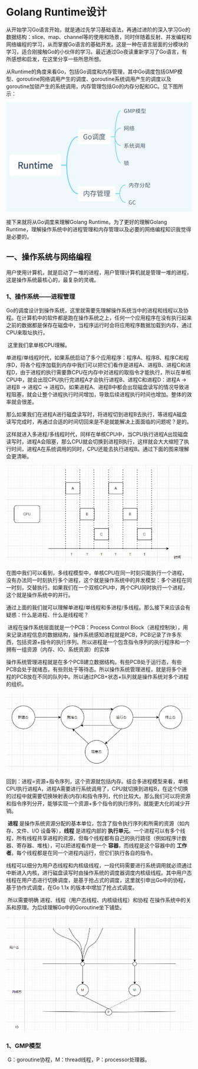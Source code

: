 # Golang Runtime设计

​	从开始学习Go语言开始，就是通过先学习基础语法，再通过进阶的深入学习Go的数据结构：slice、map、channel等的使用和场景，同时伴随着反射、并发编程和网络编程的学习，从而掌握Go语言的基础开发。这是一种在语言层面的分模块的学习，适合刚接触Go的小伙伴的学习。最近通过Go夜读重新学习了Go语言，有所感想和启发，在这里分享一些所思所想。

​	从Runtime的角度来看Go，包括Go调度和内存管理，其中Go调度包括GMP模型、goroutine网络调用产生的调度、goroutine系统调用产生的调度以及goroutine加锁产生的系统调用，内存管理包括Go的内存分配和GC。见下图所示：

![概览](.\images\goruntime\概览.jpg)

接下来就将从Go调度来理解Golang Runtime。为了更好的理解Golang Runtime，理解操作系统中的进程管理和内存管理以及必要的网络编程知识我觉得是必要的。

## 一、操作系统与网络编程

用户使用计算机，就是启动了一堆的进程，用户管理计算机就是管理一堆的进程，这是操作系统最核心的，最复杂的灵魂。

### 1、操作系统——进程管理

​	Go的调度设计到操作系统，这里就需要先理解操作系统当中的进程和线程以及协程。在计算机中的软件都是跑在操作系统之上，任何一个应用程序在没有执行起来之前的数据都是保存在磁盘中，当程序运行时会将应用程序数据加载到内存，通过CPU来取址执行。

​	这里我们拿单核CPU理解。

​	单进程/单线程时代，如果系统启动了多个应用程序：程序A、程序B、程序C和程序D，将各个程序加载到内存中我们可以把它们看作是进程A、进程B、进程C和进程D，由于进程的执行需要靠CPU在内存中对进程的取指令才能执行，所以在单核CPU中，就会出现CPU执行完进程A才会执行进程B、进程C和进程D：进程A -> 进程B -> 进程C -> 进程D。如果进程A、进程B中都会出现磁盘读写的情况导致进程阻塞，就会让整个进程执行时间增加，导致后续进程执行时间也增加。整体的效率就会很差。

​	那么如果我们在进程A进行磁盘读写时，将进程切到进程B去执行，等进程A磁盘读写完成时，再通过合适的时间切回来是不是就能解决上面面临的问题呢？是的。

​	这样就进入多进程/多线程时代，同样在单核CPU中，当CPU执行进程A出现磁盘读写时，进程A会阻塞，那么CPU就会切换到进程B执行，这样就会大大缩短了执行时间，进程A在系统调用的同时，CPU还能去执行进程B。通过下面的图来理解会更清晰。

![多线程](.\images\goruntime\多线程.jpg)

​	在图中我们可以看到，多线程模型中，单核CPU在同一时刻只能执行一个进程，没有办法同一时刻执行多个进程，这个就是操作系统中的并发模型：多个进程在同一时刻，交替执行。如果我们在一个双核CPU中，两个CPU同时执行一个进程，这个就是操作系统中的并行。

​	通过上面的我们就可以理解单进程/单线程和多进程/多线程。那么接下来应该会有疑惑：什么是进程、什么是线程呢？

​	进程在操作系统层面就是一个PCB：Process Control Block（进程控制块），用来记录进程信息的数据结构，操作系统感知进程就是PCB，PCB记录了许多东西，包括资源+指令的执行序列。所以进程是一个包含指令序列的执行程序和一个拥有一组资源（内存、IO、系统资源）的实体

​	操作系统管理进程就是在多个PCB建立数据结构。有些PCB处于运行态，有些PCB会处于就绪态，有些则处于等待态。所以操作系统管理进程，就是将多个进程的PCB放在不同的队列中。所以通过PCB+状态+队列就是操作系统对多个进程的组织。

![进程状态图](.\images\goruntime\进程状态图.jpg)

​	回到：进程=资源+指令序列，这个资源就包括内存。结合多进程模型来看，单核CPU执行进程A，进程A需要进行系统调用了，CPU就切换到进程B，在这个切换的过程中就需要切换映射表(内存)和指令序列，代价比较大。那么我们可以将资源和指令序列分开，能够实现一个资源+多个指令的执行序列，就能更大化的减少开销。

​	**进程** 是操作系统资源分配的基本单位，包含了指令执行序列和所需的资源（如内存、文件、I/O 设备等），**线程** 是进程内部的 **执行单元**。一个进程可以有多个线程，所有线程共享进程的资源，但每个线程都有自己的执行路径（例如程序计数器、寄存器、堆栈），可以把进程看作是一个 **容器**，而线程是这个容器中的 **工作者**。每个线程都是在同一个进程内运行，但它们执行各自的指令。

​	线程可以细分为用户态线程和内核级线程，一段代码需要进行系统调用就必须通过中断进入内核，进行磁盘读写时由操作系统的调度器调度内核级线程。其中用户态线程在用户态进行切换调度，是基于抢占式的调度，这里就引申出Go中的协程，基于协作式调度，在Go 1.1x 的版本中增加了抢占式调度。

​	所以需要明确 进程、线程（用户态线程、内核级线程）和协程 在操作系统中的关系和原理。为后续理解Go中的Goroutine坐下铺垫。

![进程线程协程](.\images\goruntime\进程线程协程.jpg)

### 1、GMP模型

​	G：goroutine协程，M：thread线程，P：processor处理器。

​	